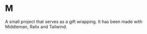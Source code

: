 # M

A small project that serves as a gift wrapping. It has been made with Middleman, Ralix and Tailwind. 
